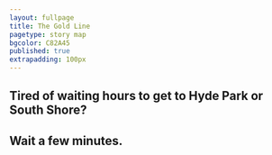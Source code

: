 ```yaml
---
layout: fullpage
title: The Gold Line
pagetype: story map
bgcolor: C82A45
published: true
extrapadding: 100px
---
```


## Tired of waiting hours to get to Hyde Park or South Shore?

## Wait a few minutes.
